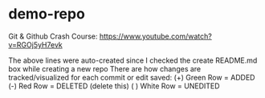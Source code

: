 # demo-repo
Git &amp; Github Crash Course: https://www.youtube.com/watch?v=RGOj5yH7evk

The above lines were auto-created since I checked the create README.md box while creating a new repo
There are how changes are tracked/visualized for each commit or edit saved:
(+) Green Row = ADDED
(-) Red Row = DELETED (delete this)
( ) White Row = UNEDITED
